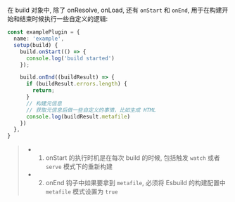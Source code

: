 #

在 build 对象中, 除了 onResolve, onLoad, 还有 `onStart` 和 `onEnd`, 用于在构建开始和结束时候执行一些自定义的逻辑:

```ts
const examplePlugin = {
  name: 'example',
  setup(build) {
    build.onStart(() => {
      console.log('build started')
    });

    build.onEnd((buildResult) => {
      if (buildResult.errors.length) {
        return;
      }
      // 构建元信息
      // 获取元信息后做一些自定义的事情，比如生成 HTML
      console.log(buildResult.metafile)
    })
  },
}
```

> - 1. onStart 的执行时机是在每次 build 的时候, 包括触发 `watch` 或者 `serve` 模式下的重新构建
> - 2. onEnd 钩子中如果要拿到 `metafile`, 必须将 Esbuild 的构建配置中 `metafile` 模式设置为 `true`
